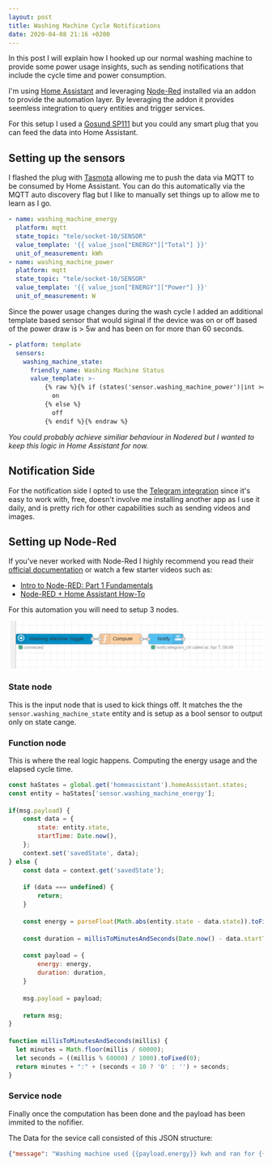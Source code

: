 ```yaml
---
layout: post
title: Washing Machine Cycle Notifications
date: 2020-04-08 21:16 +0200
---
```


In this post I will explain how I hooked up our normal washing machine to provide some power usage insights, such as sending notifications that include the cycle time and power consumption.

I'm using [Home Assistant][0] and leveraging [Node-Red][1] installed via an addon to provide the automation layer. By leveraging the addon it provides seemless integration to query entities and trigger services.

For this setup I used a [Gosund SP111][7] but you could any smart plug that you can feed the data into Home Assistant.

## Setting up the sensors

I flashed the plug with [Tasmota][6] allowing me to push the data via MQTT to be consumed by Home Assistant. You can do this automatically via the MQTT auto discovery flag but I like to manually set things up to allow me to learn as I go.

```yaml
- name: washing_machine_energy
  platform: mqtt
  state_topic: "tele/socket-10/SENSOR"
  value_template: '{{ value_json["ENERGY"]["Total"] }}'
  unit_of_measurement: kWh
- name: washing_machine_power
  platform: mqtt
  state_topic: "tele/socket-10/SENSOR"
  value_template: '{{ value_json["ENERGY"]["Power"] }}'
  unit_of_measurement: W
```

Since the power usage changes during the wash cycle I added an additional template based sensor that would siginal if the device was on or off based of the power draw is > 5w and has been on for more than 60 seconds. 


```yaml
- platform: template
  sensors:
    washing_machine_state:
      friendly_name: Washing Machine Status
      value_template: >-
          {% raw %}{% if (states('sensor.washing_machine_power')|int >= 5 and (as_timestamp(now()) - as_timestamp(states.sensor.desk_power.last_changed)) / 60 | int > 3) %}
            on
          {% else %}
            off
          {% endif %}{% endraw %}
```

_You could probably achieve similiar behaviour in Nodered but I wanted to keep this logic in Home Assistant for now._

## Notification Side

For the notification side I opted to use the [Telegram integration][8] since it's easy to work with, free, doesn't involve me installing another app as I use it daily, and is pretty rich for other capabilities such as sending videos and images.  

## Setting up Node-Red

If you've never worked with Node-Red I highly recommend you read their [official documentation][3] or watch a few starter videos such as:

- [Intro to Node-RED: Part 1 Fundamentals][4]
- [Node-RED + Home Assistant How-To][5]

For this automation you will need to setup 3 nodes.

![Washing Machine Power Flow](/assets/img/posts/washing-machine-power/flow.png)


### State node

This is the input node that is used to kick things off. It matches the the `sensor.washing_machine_state` entity and is setup as a bool sensor to output only on state cange.


### Function node

This is where the real logic happens. Computing the energy usage and the elapsed cycle time.

```js
const haStates = global.get('homeassistant').homeAssistant.states;
const entity = haStates['sensor.washing_machine_energy'];

if(msg.payload) {
    const data = {
        state: entity.state,
        startTime: Date.now(),
    };
    context.set('savedState', data);
} else {
    const data = context.get('savedState');
    
    if (data === undefined) {
        return;
    }
    
    const energy = parseFloat(Math.abs(entity.state - data.state)).toFixed(2);
    
    const duration = millisToMinutesAndSeconds(Date.now() - data.startTime);

    const payload = {
        energy: energy,
        duration: duration,
    }

    msg.payload = payload;
    
    return msg;
}

function millisToMinutesAndSeconds(millis) {
  let minutes = Math.floor(millis / 60000);
  let seconds = ((millis % 60000) / 1000).toFixed(0);
  return minutes + ":" + (seconds < 10 ? '0' : '') + seconds;
}
```

### Service node

Finally once the computation has been done and the payload has been immited to the nofifier. 

The Data for the sevice call consisted of this JSON structure:

```json
{"message": "Washing machine used {{payload.energy}} kwh and ran for {{payload.duration}} during the last cycle"}
```

[0]: https://www.home-assistant.io
[1]: https://nodered.org/
[3]: https://nodered.org/docs/
[4]: https://www.youtube.com/watch?v=3AR432bguOY
[5]: https://www.youtube.com/watch?v=SuoSXVqjyfc
[6]: https://tasmota.github.io/docs/
[7]: https://www.amazon.de/exec/obidos/ASIN/B07PRF28SR/hexagon05-21/
[8]: https://www.home-assistant.io/integrations/telegram_bot 